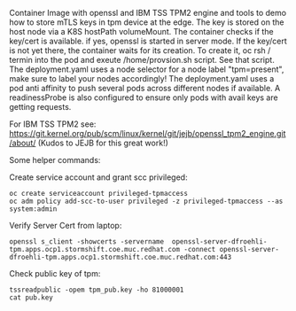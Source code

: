Container Image with openssl and IBM TSS TPM2 engine and tools to demo how to store mTLS keys in tpm device at the edge.
The key is stored on the host node via a K8S hostPath volumeMount.
The container checks if the key/cert is available. if yes, openssl is started in server mode.
If the key/cert is not yet there, the container waits for its creation.
To create it, oc rsh / termin into the pod and exeute /home/provsion.sh script. See that script.
The deployment.yaml uses a node selector for a node label "tpm=present", make sure to label your nodes accordingly!
The deployment.yaml uses a pod anti affinity to push several pods across different nodes if available.
A readinessProbe is also configured to ensure only pods with avail keys are getting requests.


For IBM TSS TPM2 see:
https://git.kernel.org/pub/scm/linux/kernel/git/jejb/openssl_tpm2_engine.git/about/
(Kudos to JEJB for this great work!)


Some helper commands:

Create service account and grant scc privileged:
```
oc create serviceaccount privileged-tpmaccess  
oc adm policy add-scc-to-user privileged -z privileged-tpmaccess --as system:admin
```

Verify Server Cert from laptop:
```
openssl s_client -showcerts -servername  openssl-server-dfroehli-tpm.apps.ocp1.stormshift.coe.muc.redhat.com -connect openssl-server-dfroehli-tpm.apps.ocp1.stormshift.coe.muc.redhat.com:443
```

Check public key of tpm:
```
tssreadpublic -opem tpm_pub.key -ho 81000001  
cat pub.key
```
